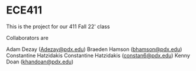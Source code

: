 # ECE411
This is the project for our 411 Fall 22' class

Collaborators are 

Adam Dezay (Adezay@pdx.edu)
Braeden Hamson (bhamson@pdx.edu)
Constantine Hatzidakis Constantine Hatzidakis (constan6@pdx.edu)
Kenny Doan (khandoan@pdx.edu)
